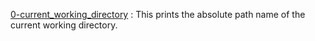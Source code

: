 [0-current_working_directory](/0-current_working_directory) : This prints the absolute path name of the current working directory.

